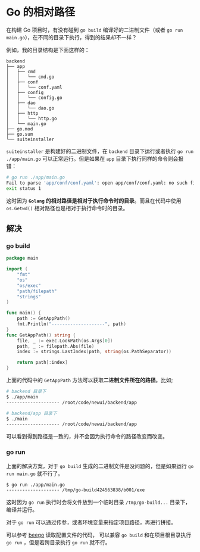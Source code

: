 # Go 的相对路径
在构建 Go 项目时，有没有碰到 `go build` 编译好的二进制文件（或者 `go run main.go`），在不同的目录下执行，得到的结果却不一样？

例如，我的目录结构是下面这样的：
```
backend
├── app
│   ├── cmd
│   │   └── cmd.go
│   ├── conf
│   │   └── conf.yaml
│   ├── config
│   │   └── config.go
│   ├── dao
│   │   └── dao.go
│   ├── http
│   │   └── http.go
│   └── main.go
├── go.mod
├── go.sum
└── suiteinstaller
```

`suiteinstaller` 是构建好的二进制文件，在 `backend` 目录下运行或者执行 `go run ./app/main.go` 可以正常运行。但是如果在 `app`
目录下执行同样的命令则会报错：
```sh
# go run ./app/main.go
Fail to parse 'app/conf/conf.yaml': open app/conf/conf.yaml: no such file or directory
exit status 1
```

这时因为 **`Golang` 的相对路径是相对于执行命令时的目录**。而且在代码中使用 `os.Getwd()` 相对路径也是相对于执行命令时的目录。

## 解决
### go build
```go
package main

import (
	"fmt"
	"os"
	"os/exec"
	"path/filepath"
	"strings"
)

func main() {
	path := GetAppPath()
	fmt.Println("--------------------", path)
}
func GetAppPath() string {
	file, _ := exec.LookPath(os.Args[0])
	path, _ := filepath.Abs(file)
	index := strings.LastIndex(path, string(os.PathSeparator))

	return path[:index]
}
```

上面的代码中的 `GetAppPath` 方法可以获取**二进制文件所在的路径**。比如;
```sh
# backend 目录下
$ ./app/main
-------------------- /root/code/newui/backend/app

# backend/app 目录下
$ ./main
-------------------- /root/code/newui/backend/app
```

可以看到得到路径是一致的，并不会因为执行命令的路径改变而改变。

### go run
上面的解决方案，对于 `go build` 生成的二进制文件是没问题的，但是如果运行 `go run main.go` 就不行了。
```sh
$ go run ./app/main.go
-------------------- /tmp/go-build424563838/b001/exe
```

这时因为 `go run`  执行时会将文件放到一个临时目录 `/tmp/go-build...` 目录下，编译并运行。

对于 `go run` 可以通过传参，或者环境变量来指定项目路径，再进行拼接。

可以参考 [beego](https://github.com/astaxie/beego/blob/master/config.go#L133-L146) 读取配置文件的代码，
可以兼容 `go build` 和在项目根目录执行 `go run` ，但是若跨目录执行 `go run` 就不行。
